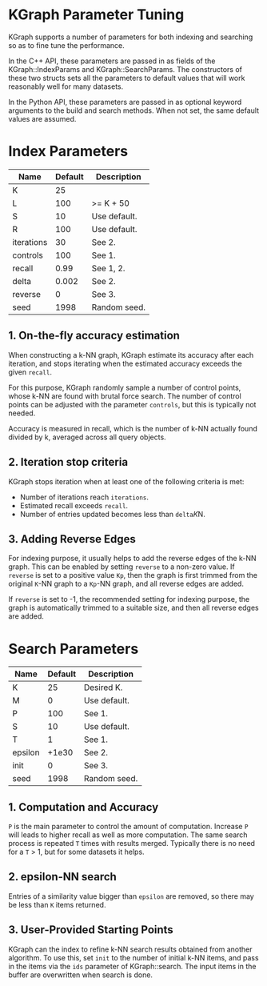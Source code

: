 KGraph Parameter Tuning
=======================
KGraph supports a number of parameters for both indexing and
searching so as to fine tune the performance.

In the C++ API, these parameters are passed in as fields of the
KGraph::IndexParams and KGraph::SearchParams.
The constructors of these two structs sets all the parameters
to default values that will work reasonably well for many datasets.

In the Python API, these parameters are passed in as optional
keyword arguments to the build and search methods.  When not set,
the same default values are assumed.

# Index Parameters

| Name       | Default | Description |
|------------|---------|-------------|
| K          | 25      |             |
| L          | 100     | >= K + 50   |
| S          | 10      | Use default.|
| R          | 100     | Use default.|
| iterations | 30      | See 2.      |
| controls   | 100     | See 1.      |
| recall     | 0.99    | See 1, 2.   |
| delta      | 0.002   | See 2.      |
| reverse    | 0       | See 3.      |
| seed       | 1998    | Random seed.|

## 1. On-the-fly accuracy estimation

When constructing a k-NN graph, KGraph estimate its accuracy
after each iteration, and stops iterating when the estimated
accuracy exceeds the given `recall`.

For this purpose, KGraph randomly sample a number of control
points, whose k-NN are found with brutal force search.  The
number of control points can be adjusted with the parameter
`controls`, but this is typically not needed.

Accuracy is measured in recall, which is the number of k-NN
actually found divided by k, averaged across all query objects.

## 2. Iteration stop criteria

KGraph stops iteration when at least one of the following
criteria is met:

* Number of iterations reach `iterations`.
* Estimated recall exceeds `recall`.
* Number of entries updated becomes less than `delta`*K*N.

## 3. Adding Reverse Edges

For indexing purpose, it usually helps to add the reverse edges of the k-NN
graph.  This can be enabled by setting `reverse` to a non-zero value.  If
`reverse` is set to a positive value `Kp`, then the graph is first trimmed from
the original `K`-NN graph to a `Kp`-NN graph, and all reverse edges are added.

If `reverse` is set to -1, the recommended setting for indexing purpose,
the graph is automatically trimmed to a suitable size, and then all reverse
edges are added.

# Search Parameters

| Name       | Default | Description |
|------------|---------|-------------|
| K          | 25      | Desired K.  |
| M          | 0       | Use default.|
| P          | 100     | See 1.      |
| S          | 10      | Use default.|
| T          | 1       | See 1.      |
| epsilon    | +1e30   | See 2.      |
| init       | 0       | See 3.      |
| seed       | 1998    | Random seed.|

## 1. Computation and Accuracy

`P` is the main parameter to control the amount of computation.
Increase `P` will leads to higher recall as well as more computation.
The same search process is repeated `T` times with results merged.
Typically there is no need for a `T` > 1, but for some datasets it helps.

## 2. epsilon-NN search

Entries of a similarity value bigger than `epsilon` are removed, so there may be
less than `K` items returned.

## 3. User-Provided Starting Points

KGraph can the index to refine k-NN search results obtained from another algorithm.
To use this, set `init` to the number of initial k-NN items, and pass in the items
via the `ids` parameter of KGraph::search.  The input items in the buffer are
overwritten when search is done.

